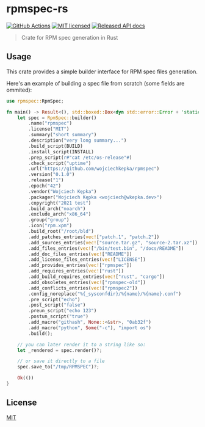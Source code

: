 # rpmspec-rs

[![GitHub Actions](https://github.com/wojciechkepka/rpmspec-rs/workflows/Main/badge.svg)](https://github.com/wojciechkepka/rpmspec-rs/actions) [![MIT licensed](https://img.shields.io/badge/license-MIT-blue.svg)](./LICENSE) [![Released API docs](https://docs.rs/rpmspec/badge.svg)](http://docs.rs/rpmspec)

> Crate for RPM spec generation in Rust

## Usage

This crate provides a simple builder interface for RPM spec files generation.

Here's an example of building a spec file from scratch (some fields are ommited):

```rust
use rpmspec::RpmSpec;

fn main() -> Result<(), std::boxed::Box<dyn std::error::Error + 'static + Sync + Send>> {
    let spec = RpmSpec::builder()
        .name("rpmspec")
        .license("MIT")
        .summary("short summary")
        .description("very long summary...")
        .build_script(BUILD)
        .install_script(INSTALL)
        .prep_script(r#"cat /etc/os-release"#)
        .check_script("uptime")
        .url("https://github.com/wojciechkepka/rpmspec")
        .version("0.1.0")
        .release("1")
        .epoch("42")
        .vendor("Wojciech Kępka")
        .packager("Wojciech Kępka <wojciech@wkepka.dev>")
        .copyright("2021 test")
        .build_arch("noarch")
        .exclude_arch("x86_64")
        .group("group")
        .icon("rpm.xpm")
        .build_root("/root/bld")
        .add_patches_entries(vec!["patch.1", "patch.2"])
        .add_sources_entries(vec!["source.tar.gz", "source-2.tar.xz"])
        .add_files_entries(vec!["/bin/test.bin", "/docs/README"])
        .add_doc_files_entries(vec!["README"])
        .add_license_files_entries(vec!["LICENSE"])
        .add_provides_entries(vec!["rpmspec"])
        .add_requires_entries(vec!["rust"])
        .add_build_requires_entries(vec!["rust", "cargo"])
        .add_obsoletes_entries(vec!["rpmspec-old"])
        .add_conflicts_entries(vec!["rpmspec2"])
        .config_noreplace("%{_sysconfdir}/%{name}/%{name}.conf")
        .pre_script("echo")
        .post_script("false")
        .preun_script("echo 123")
        .postun_script("true")
        .add_macro("githash", None::<&str>, "0ab32f")
        .add_macro("python", Some("-c"), "import os")
        .build();

    // you can later render it to a string like so:
    let _rendered = spec.render()?;

    // or save it directly to a file
    spec.save_to("/tmp/RPMSPEC")?;

    Ok(())
}

```

## License
[MIT](https://github.com/wojciechkepka/rpmspec-rs/blob/master/LICENSE)
